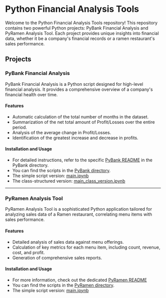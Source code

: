 # Python Financial Analysis Tools

Welcome to the Python Financial Analysis Tools repository! This repository contains two powerful Python projects: PyBank Financial Analysis and PyRamen Analysis Tool. Each project provides unique insights into financial data, whether it be a company's financial records or a ramen restaurant's sales performance.

## Projects

### PyBank Financial Analysis

PyBank Financial Analysis is a Python script designed for high-level financial analysis. It provides a comprehensive overview of a company's financial health over time.

#### Features
- Automatic calculation of the total number of months in the dataset.
- Summarization of the net total amount of Profit/Losses over the entire period.
- Analysis of the average change in Profit/Losses.
- Identification of the greatest increase and decrease in profits.

#### Installation and Usage
- For detailed instructions, refer to the specific [PyBank README](PyBank/README.md) in the PyBank directory.
- You can find the scripts in the [PyBank directory](PyBank/).
- The simple script version: [main.ipynb](PyBank/main.ipynb)
- The class-structured version: [main_class_version.ipynb](PyBank/main_class_version.ipynb)

---

### PyRamen Analysis Tool

PyRamen Analysis Tool is a sophisticated Python application tailored for analyzing sales data of a Ramen restaurant, correlating menu items with sales performance.

#### Features
- Detailed analysis of sales data against menu offerings.
- Calculation of key metrics for each menu item, including count, revenue, cost, and profit.
- Generation of comprehensive sales reports.

#### Installation and Usage
- For more information, check out the dedicated [PyRamen README](PyRamen/README.md)
- You can find the scripts in the [PyRamen directory](PyRamen/).
- The simple script version: [main.ipynb](PyBank/main.ipynb)
